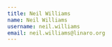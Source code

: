 ```yaml
---
title: Neil Williams
name: Neil Williams
username: neil.williams
email: neil.williams@linaro.org
---
```


